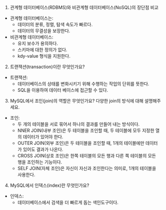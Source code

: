 1. 관계형 데이터베이스(RDBMS)와 비관계형 데이터베이스(NoSQL)의 장단점 비교

- 관계형 데이터베이스는:
  * 데이터의 분류, 정렬, 탐색 속도가 빠르다.
  * 데이터의 무결성을 보장한다.
- 비관계형 데이터베이스:
  * 유지 보수가 용의하다.
  * 스키마에 대한 정의가 없다.
  * kdy-value 형식을 지원한다.

2. 트랜잭션(transaction)이란 무엇인가요?

- 트랜잭션:
  * 데이터베이스의 상태를 변화시키기 위해 수행하는 작업의 단위를 뜻한다.
  * SQL을 이용하여 데이터 베이스에 접근할 수 있다.

3. MySQL에서 조인(join)의 역할은 무엇인가요? 다양한 join의 방식에 대해 설명해주세요.

- 조인:
  * 두 개의 테이블을 서로 묶어서 하나의 결과를 만들어 내는 방식이다.
  * NNER JOIN(내부 조인)은 두 테이블을 조인할 때, 두 테이블에 모두 지정한 열의 데이터가 있어야 한다.
  * OUTER JOIN(외부 조인)은 두 테이블을 조인할 때, 1개의 테이블에만 데이터가 있어도 결과가 나온다.
  * CROSS JOIN(상호 조인)은 한쪽 테이블의 모든 행과 다른 쪽 테이블의 모든 행을 조인하는 기능이다.
  * SELF JOIN(자체 조인)은 자신이 자신과 조인한다는 의미로, 1개의 테이블을 사용한다.
 
4. MySQL에서 인덱스(index)란 무엇인가요?

- 인덱스:
  * 데이터베이스에서 검색을 더 빠르게 돕는 색인도구이다.
